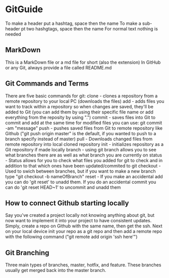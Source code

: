# GitGuide

To make a header put a hashtag, space then the name
To make a sub-header pt two hashgtags, space then the name
For normal text nothing is needed

## MarkDown

This is a MarkDown file or a md file for short (also the extension)
In GitHub or any Git, always provide a file called README.md 

## Git Commands and Terms

There are five basic commands for git:
clone - clones a repository from a remote repository to your local PC (downloads the files)
add - adds files you want to track within a repository so when changes are saved, they'll be added to Git (you can add them by using their specific file name or add everything from the reposity by using ".")
commit - saves files into Git to commit and add at the same time for modified files you can use: git commit -am "message"
push - pushes saved files from Git to remote repository like Github
("git push origin master" is the default, if you wanted to push to a branch specify instead of master)
pull - Downloads changed files from remote repository into local cloned repository
init - initializes repository as a Git repository if made locally
branch - using git branch allows you to see what branches there are as well as what branch you are currently on
status - Status allows for you to check what files you added for git to check and in addition to that which ones have been updated/commited to git
checkout - Used to swich between branches, but if you want to make a new branch type "git checkout -b nameOfBranch"
reset - If you make an accidental add you can do 'git reset' to unadd them. If you do an accidental commit you can do 'git reset HEAD~1' to uncommit and unadd them
## How to connect Github starting locally

Say you've created a project locally not knowing anything about git, but now want to implement it into your project to have consistent updates. Simply, create a repo on Github with the same name, then get the ssh. Next on your local device init your repo as a git repo and then add a remote repo with the following command ("git remote add origin 'ssh here'")

## Git Branching

Three main types of branches, master, hotfix, and feature. These branches usually get merged back into the master branch.